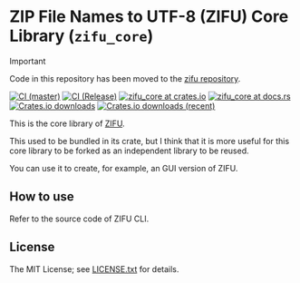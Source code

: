 # **ZI**P **F**ile Names to **U**TF-8 (ZIFU) Core Library (`zifu_core`)

> [!IMPORTANT]
> Code in this repository has been moved to the [zifu repository](https://github.com/tats-u/zifu/tree/master/crates/zifu_core).

[![CI (master)](<https://github.com/tats-u/zifu-core/workflows/CI%20(master)/badge.svg>)](https://github.com/tats-u/zifu-core/actions/workflows/master.yml)
[![CI (Release)](<https://github.com/tats-u/zifu-core/workflows/CI%20(Release)/badge.svg>)](https://github.com/tats-u/zifu-core/actions/workflows/release.yml)
[![zifu_core at crates.io](https://img.shields.io/crates/v/zifu_core.svg)](https://crates.io/crates/zifu_core)
[![zifu_core at docs.rs](https://docs.rs/zifu_core/badge.svg)](https://docs.rs/zifu_core/)
[![Crates.io downloads](https://img.shields.io/crates/d/zifu_core)](https://crates.io/crates/zifu_core)
[![Crates.io downloads (recent)](https://img.shields.io/crates/dr/zifu_core)]((https://crates.io/crates/zifu_core))

This is the core library of [ZIFU](https://github.com/tats-u/zifu).

This used to be bundled in its crate, but I think that it is more useful for this core library to be forked as an independent library to be reused.

You can use it to create, for example, an GUI version of ZIFU.

## How to use

Refer to the source code of ZIFU CLI.

## License

The MIT License; see [LICENSE.txt](LICENSE.txt) for details.
